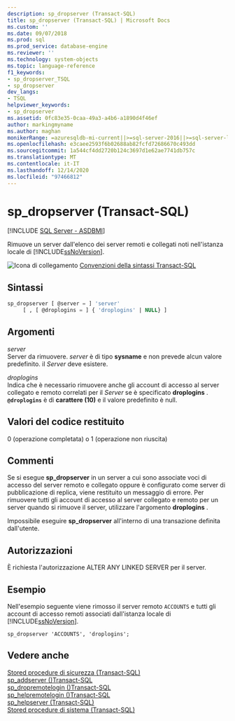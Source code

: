 ```yaml
---
description: sp_dropserver (Transact-SQL)
title: sp_dropserver (Transact-SQL) | Microsoft Docs
ms.custom: ''
ms.date: 09/07/2018
ms.prod: sql
ms.prod_service: database-engine
ms.reviewer: ''
ms.technology: system-objects
ms.topic: language-reference
f1_keywords:
- sp_dropserver_TSQL
- sp_dropserver
dev_langs:
- TSQL
helpviewer_keywords:
- sp_dropserver
ms.assetid: 0fc83e35-0caa-49a3-a4b6-a1890d4f46ef
author: markingmyname
ms.author: maghan
monikerRange: =azuresqldb-mi-current||>=sql-server-2016||>=sql-server-linux-2017
ms.openlocfilehash: e3caee2593f6b02688ab82fcfd72686670c493dd
ms.sourcegitcommit: 1a544cf4dd2720b124c3697d1e62ae7741db757c
ms.translationtype: MT
ms.contentlocale: it-IT
ms.lasthandoff: 12/14/2020
ms.locfileid: "97466812"
---
```

# <a name="sp_dropserver-transact-sql"></a>sp_dropserver (Transact-SQL)
[!INCLUDE [SQL Server - ASDBMI](../../includes/applies-to-version/sql-asdbmi.md)]

  Rimuove un server dall'elenco dei server remoti e collegati noti nell'istanza locale di [!INCLUDE[ssNoVersion](../../includes/ssnoversion-md.md)].  
  
 ![Icona di collegamento](../../database-engine/configure-windows/media/topic-link.gif "icona di collegamento") [Convenzioni della sintassi Transact-SQL](../../t-sql/language-elements/transact-sql-syntax-conventions-transact-sql.md)
  
## <a name="syntax"></a>Sintassi  
  
```sql  
sp_dropserver [ @server = ] 'server'   
     [ , [ @droplogins = ] { 'droplogins' | NULL} ]  
```  
  
## <a name="arguments"></a>Argomenti  
 *server*  
 Server da rimuovere. *server* è di tipo **sysname** e non prevede alcun valore predefinito. il *Server* deve esistere.  
  
 *droplogins*  
 Indica che è necessario rimuovere anche gli account di accesso al server collegato e remoto correlati per il *Server* se è specificato **droplogins** . **`@droplogins`** è di **carattere (10)** e il valore predefinito è null.  
  
## <a name="return-code-values"></a>Valori del codice restituito  
 0 (operazione completata) o 1 (operazione non riuscita)  
  
## <a name="remarks"></a>Commenti  
 Se si esegue **sp_dropserver** in un server a cui sono associate voci di accesso del server remoto e collegato oppure è configurato come server di pubblicazione di replica, viene restituito un messaggio di errore. Per rimuovere tutti gli account di accesso al server collegato e remoto per un server quando si rimuove il server, utilizzare l'argomento **droplogins** .  
  
 Impossibile eseguire **sp_dropserver** all'interno di una transazione definita dall'utente.  
  
## <a name="permissions"></a>Autorizzazioni  
 È richiesta l'autorizzazione ALTER ANY LINKED SERVER per il server.  
  
## <a name="examples"></a>Esempio  
 Nell'esempio seguente viene rimosso il server remoto `ACCOUNTS` e tutti gli account di accesso remoti associati dall'istanza locale di [!INCLUDE[ssNoVersion](../../includes/ssnoversion-md.md)].  
  
```  
sp_dropserver 'ACCOUNTS', 'droplogins';  
```  
  
## <a name="see-also"></a>Vedere anche  
 [Stored procedure di sicurezza &#40;Transact-SQL&#41;](../../relational-databases/system-stored-procedures/security-stored-procedures-transact-sql.md)   
 [sp_addserver &#40;&#41;Transact-SQL ](../../relational-databases/system-stored-procedures/sp-addserver-transact-sql.md)   
 [sp_dropremotelogin &#40;&#41;Transact-SQL ](../../relational-databases/system-stored-procedures/sp-dropremotelogin-transact-sql.md)   
 [sp_helpremotelogin &#40;&#41;Transact-SQL ](../../relational-databases/system-stored-procedures/sp-helpremotelogin-transact-sql.md)   
 [sp_helpserver &#40;Transact-SQL&#41;](../../relational-databases/system-stored-procedures/sp-helpserver-transact-sql.md)   
 [Stored procedure di sistema &#40;Transact-SQL&#41;](../../relational-databases/system-stored-procedures/system-stored-procedures-transact-sql.md)  
  
  
